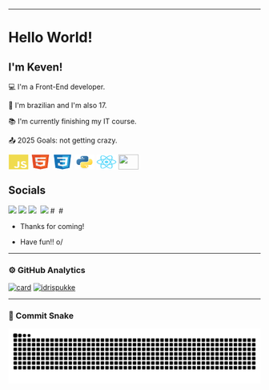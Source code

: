 ----------------------------------------------------------------------------

# Hello World!

 

## I'm Keven!

 

:computer: I'm a Front-End developer.

:house_with_garden: I'm brazilian and  I'm also 17.

:books: I'm currently finishing my IT course.

:outbox_tray: 2025 Goals: not getting crazy.

<div>
<img align="center" alt="" height="30" width="40" src="https://raw.githubusercontent.com/devicons/devicon/master/icons/javascript/javascript-plain.svg">
<img align="center" alt="" height="30" width="40" src="https://raw.githubusercontent.com/devicons/devicon/master/icons/html5/html5-original.svg">
<img align="center" alt="" height="30" width="40" src="https://raw.githubusercontent.com/devicons/devicon/master/icons/css3/css3-original.svg">
<img align="center" alt="" height="30" width="40" src="https://raw.githubusercontent.com/devicons/devicon/master/icons/python/python-original.svg">
   <img align="center" alt="" height="30" width="40" src="https://raw.githubusercontent.com/devicons/devicon/master/icons/react/react-original.svg">
<img src="https://cdn.jsdelivr.net/gh/devicons/devicon@latest/icons/nextjs/nextjs-original.svg" height="30" width="40" align="center"/>
</div>

## Socials

<div>
<a href="https://www.linkedin.com/in/keven-figueiral-049a75269/" target="_blank"><img src="https://img.shields.io/badge/-LinkedIn-%230077B5?style=for-the-badge&logo=linkedin&logoColor=white" target="_blank"></a>
<a href="https://discord.com/invite/idrispukke."><img src="https://img.shields.io/badge/Discord-5865F2?style=for-the-badge&logo=discord&logoColor=white"></a>
<a href="https://bio.link/idrispukke"><img src="https://img.shields.io/badge/bio.link-000000%7D?style=for-the-badge&logo=biolink&logoColor=white"></a>
<a href="https://steamcommunity.com/profiles/76561198396552375"><img src="https://img.shields.io/badge/Steam-000000?style=for-the-badge&logo=steam&logoColor=white" alt=""></a>
<a href="https://open.spotify.com/user/31b5yt7qzivkrpjfx6lu3kmcpkbm?si=Nm4pDqzsROWbj7-sFXqN5g"><img src="https://img.shields.io/badge/Spotify-1ED760?&style=for-the-badge&logo=spotify&logoColor=white"></a>
# <a href=""><img src=""></a>
# <a href=""><img src=""></a>
</div>

- Thanks for coming!

- Have fun!! o/

----------------------------------------------------------------------------------

### ⚙️ GitHub Analytics
  [![card](https://github-readme-stats.vercel.app/api?username=idrispukke&theme=dracula&show_icons=true)](https://github.com/anuraghazra/github-readme-stats)
  [![idrispukke](https://github-readme-stats.vercel.app/api/top-langs/?username=idrispukke&layout=compact&theme=dracula)](https://github.com/anuraghazra/github-readme-stats)
  
----------------------------------------------------------------------------------
  
  ### 🐍 Commit Snake
<picture>
  <source media="(prefers-color-scheme: dark)" srcset="https://raw.githubusercontent.com/idrispukke/idrispukke/output/github-contribution-grid-snake-dark.svg">
  <source media="(prefers-color-scheme: light)" srcset="https://raw.githubusercontent.com/idrispukke/idrispukke/output/github-contribution-grid-snake.svg">
  <img alt="github contribution grid snake animation" src="https://raw.githubusercontent.com/idrispukke/idrispukke/output/github-contribution-grid-snake.svg">
</picture>
